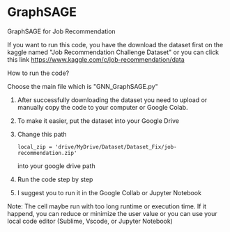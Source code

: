 # GraphSAGE
GraphSAGE for Job Recommendation 

If you want to run this code, you have the download the dataset first on the kaggle named "Job Recommendation Challenge Dataset" or you can click this link 
https://www.kaggle.com/c/job-recommendation/data

How to run the code?

Choose the main file which is "GNN_GraphSAGE.py"
1. After successfully downloading the dataset you need to upload or manually copy the code to your computer or Google Colab.
2. To make it easier, put the dataset into your Google Drive
3. Change this path
   
   ```
   local_zip = 'drive/MyDrive/Dataset/Dataset_Fix/job-recommendation.zip'
   ```
   into your google drive path
5. Run the code step by step
6. I suggest you to run it in the Google Collab or Jupyter Notebook

Note: 
The cell maybe run with too long runtime or execution time. If it happend, you can reduce or minimize the user value or you can use your local code editor (Sublime, Vscode, or Jupyter Notebook)

